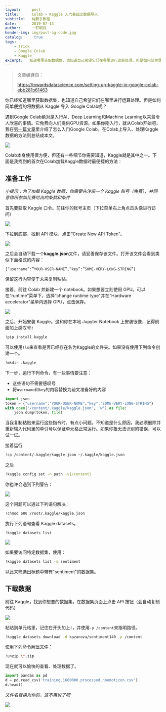 ```yaml
---
layout:     post
title:      Colab + Kaggle 入门基础之数据导入
subtitle:   纯新手教程
date:       2019-07-13
author:     一轩明月
header-img: img/post-bg-code.jpg
catalog: 	 true
tags:
    - trick
    - Google Colab
    - Kaggle
excerpt:   知道哪里获取数据集，也知道自己希望它们在哪里进行运算处理。但是如何简单便捷的将数据从 Kaggle 导入 Google Colab呢？ 
---
```


> 文章编译自：
>
> https://towardsdatascience.com/setting-up-kaggle-in-google-colab-ebb281b61463

你已经知道哪里获取数据集，也知道自己希望它们在哪里进行运算处理。但是如何简单便捷的将数据从 Kaggle 导入 Google Colab呢？

遇到Google Colab绝对是入行AI、Deep Learning和Machine Learning以来最令人欣喜的事情。它免费向人们提供GPU资源，如果你刚入行，就从Colab开始吧，我在[另一篇文章](https://libertydream.github.io/2019/06/29/Google-Colab-入门/)里介绍了怎么入门Google Colab。在Colab上导入、处理Kaggle数据的方法则总结成本文。

![]( https://raw.githubusercontent.com/LibertyDream/diy_img_host/master/img/2019-07-13_run_in_rain.png)

Colab本身使用很方便，但还有一些细节你需要知道，Kaggle就是其中之一。下面是我找到的首次在Colab加载Kaggle数据时最便捷的方法：

## 准备工作

_小提示：为了加载 Kaggle 数据，你需要先注册一个 Kaggle 账号（免费），并同意你所参加比赛给出的条款和条件_

首先要获取 Kaggle 口令。前往你的账号主页（下拉菜单右上角点击头像进行访问）

![]( https://raw.githubusercontent.com/LibertyDream/diy_img_host/master/img/2019-07-13_Kaggle_account.png)

下拉到底部，找到 API 模块，点击“Create New API Token”。

![]( https://raw.githubusercontent.com/LibertyDream/diy_img_host/master/img/2019-07-13_create_new_token.png)

之后会自动下载一个**kaggle.json**文件，请妥善保存该文件。打开该文件会看到类似下面格式的内容：

```
{“username”:”YOUR-USER-NAME”,”key”:”SOME-VERY-LONG-STRING”}
```

保留这行内容便于未来复制粘贴。

接着，前往 Colab 并新建一个 notebook。如果想要立刻使用 GPU。可以在“runtime”菜单下，选择“change runtime type"并在”Hardware accelerator"菜单内选择 GPU，点击保存。

![]( https://raw.githubusercontent.com/LibertyDream/diy_img_host/master/img/20190715234741.png)

之后，开始安装 Kaggle。这和你在本地 Jupyter Notebook 上安装很像，记得前面加上感叹号`!`

```bash
!pip install kaggle
```

可以使用`!ls`来查看是否已经存在名为Kaggle的文件夹。如果没有使用下列命令创建一个。

```bash
!mkdir .kaggle
```

下一步，运行下列命令，有一些事情要注意：

* 这些语句不需要感叹号
* 将`username`和`key`的内容替换为前文准备好的内容

```python
import json
token = {"username":"YOUR-USER-NAME","key":"SOME-VERY-LONG-STRING"}
with open('/content/.kaggle/kaggle.json', 'w') as file:
    json.dump(token, file)
```

当我复制粘贴来运行这些指令时，有点小问题。不知道是什么原因，我必须删除并重新输入代码里的单引号以保证单元格正常运行。如果你报无法识别的错误，可以试一试。

接着运行

```bash
!cp /content/.kaggle/kaggle.json ~/.kaggle/kaggle.json
```

之后

```bash
!kaggle config set -n path -v{/content}
```

你也许会遇到下列警告：

![]( https://raw.githubusercontent.com/LibertyDream/diy_img_host/master/img/20190716000250.png)

这个问题可以通过下列语句解决：

```bash
!chmod 600 /root/.kaggle/kaggle.json
```

执行下列语句查看 Kaggle datasets。

```bash
!kaggle datasets list
```

![]( https://raw.githubusercontent.com/LibertyDream/diy_img_host/master/img/20190716000552.png)

如果要访问特定数据集，使用：

```bash
!kaggle datasets list -s sentiment
```

以此来筛选出标题中带有"sentiment"的数据集。

## 下载数据

前往 Kaggle，找到你想要的数据集，在数据集页面上点击 API 按钮（会自动复制代码）

![]( https://raw.githubusercontent.com/LibertyDream/diy_img_host/master/img/20190716001156.png)

粘贴到单元格里，记住在开头加上`!`，并使用`-p /content`来指明路径。

```bash
!kaggle datasets download -d kazanova/sentiment140 -p /content
```

使用下列命令解压文件：

```bash
!unzip \*.zip
```

现在就可以愉快的查看、处理数据了。

```python
import pandas as pd
d = pd.read_csv('training.1600000.processed.noemoticon.csv')
d.head()
```

_文件名替换为你的，这不用说了吧_

![]( https://raw.githubusercontent.com/LibertyDream/diy_img_host/master/img/20190716001945.png)

